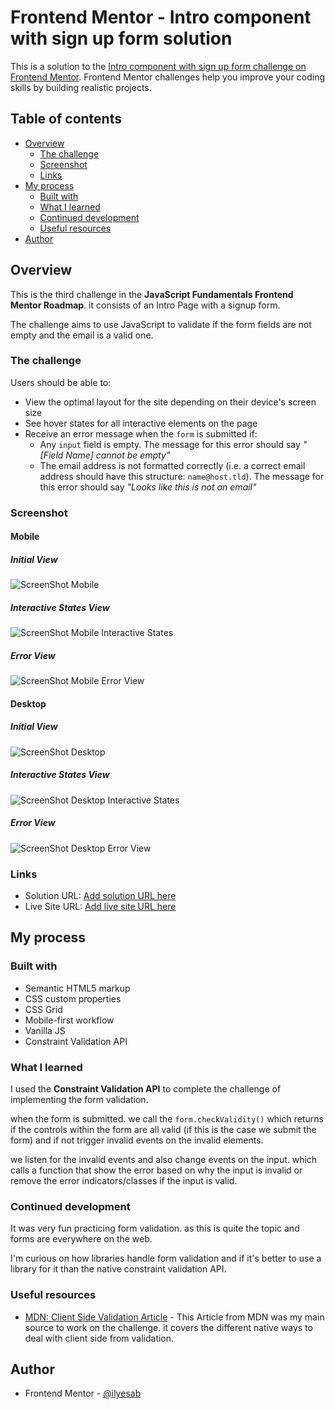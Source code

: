 # Frontend Mentor - Intro component with sign up form solution

This is a solution to the [Intro component with sign up form challenge on Frontend Mentor](https://www.frontendmentor.io/challenges/intro-component-with-signup-form-5cf91bd49edda32581d28fd1). Frontend Mentor challenges help you improve your coding skills by building realistic projects. 

## Table of contents

- [Overview](#overview)
  - [The challenge](#the-challenge)
  - [Screenshot](#screenshot)
  - [Links](#links)
- [My process](#my-process)
  - [Built with](#built-with)
  - [What I learned](#what-i-learned)
  - [Continued development](#continued-development)
  - [Useful resources](#useful-resources)
- [Author](#author)

## Overview

This is the third challenge in the **JavaScript Fundamentals Frontend Mentor Roadmap**. it consists of an Intro Page with a signup form.

The challenge aims to use JavaScript to validate if the form fields are not empty and the email is a valid one.

### The challenge

Users should be able to:

- View the optimal layout for the site depending on their device's screen size
- See hover states for all interactive elements on the page
- Receive an error message when the `form` is submitted if:
  - Any `input` field is empty. The message for this error should say *"[Field Name] cannot be empty"*
  - The email address is not formatted correctly (i.e. a correct email address should have this structure: `name@host.tld`). The message for this error should say *"Looks like this is not an email"*

### Screenshot

#### Mobile

##### Initial View

![ScreenShot Mobile](./screenshot_mobile.png)

##### Interactive States View

![ScreenShot Mobile Interactive States](./screenshot_mobile_interactive_states.png)

##### Error View

![ScreenShot Mobile Error View](./screenshot_mobile_error_state.png)

#### Desktop

##### Initial View

![ScreenShot Desktop](./screenshot_desktop.png)

##### Interactive States View

![ScreenShot Desktop Interactive States](./screenshot_desktop_interactive_states.png)

##### Error View

![ScreenShot Desktop Error View](./screenshot_desktop_error_state.png)

### Links

- Solution URL: [Add solution URL here](https://your-solution-url.com)
- Live Site URL: [Add live site URL here](https://your-live-site-url.com)

## My process

### Built with

- Semantic HTML5 markup
- CSS custom properties
- CSS Grid
- Mobile-first workflow
- Vanilla JS
- Constraint Validation API

### What I learned

I used the **Constraint Validation API** to complete the challenge of implementing the form validation.

when the form is submitted. we call the `form.checkValidity()` which returns if the controls within the form are all valid (if this is the case we submit the form) and if not trigger invalid events on the invalid elements.

we listen for the invalid events and also change events on the input. which calls a function that show the error based on why the input is invalid or remove the error indicators/classes if the input is valid.

### Continued development

It was very fun practicing form validation. as this is quite the topic and forms are everywhere on the web.

I'm curious on how libraries handle form validation and if it's better to use a library for it than the native constraint validation API.

### Useful resources

- [MDN: Client Side Validation Article](https://developer.mozilla.org/en-US/docs/Learn/Forms/Form_validation) - This Article from MDN was my main source to work on the challenge. it covers the different native ways to deal with client side from validation.

## Author

- Frontend Mentor - [@ilyesab](https://www.frontendmentor.io/profile/ilyesab)

